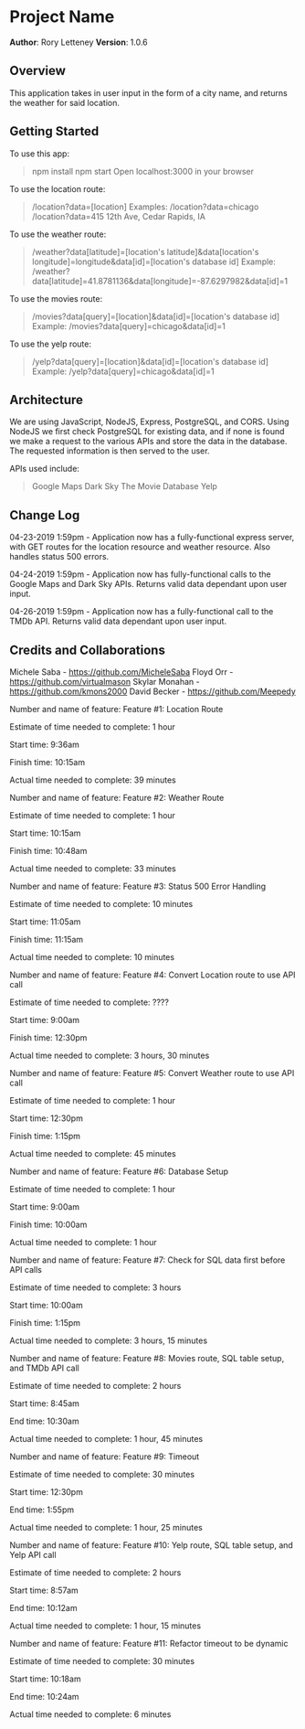 # Project Name

**Author**: Rory Letteney
**Version**: 1.0.6

## Overview
This application takes in user input in the form of a city name, and returns the weather for said location.

## Getting Started
To use this app:
> npm install
> npm start
> Open localhost:3000 in your browser

To use the location route:
> /location?data=[location]
Examples:
> /location?data=chicago
> /location?data=415 12th Ave, Cedar Rapids, IA

To use the weather route:
> /weather?data[latitude]=[location's latitude]&data[location's longitude]=longitude&data[id]=[location's database id]
Example:
> /weather?data[latitude]=41.8781136&data[longitude]=-87.6297982&data[id]=1

To use the movies route:
> /movies?data[query]=[location]&data[id]=[location's database id]
Example:
> /movies?data[query]=chicago&data[id]=1

To use the yelp route:
> /yelp?data[query]=[location]&data[id]=[location's database id]
Example:
> /yelp?data[query]=chicago&data[id]=1

## Architecture
We are using JavaScript, NodeJS, Express, PostgreSQL, and CORS. Using NodeJS we first check PostgreSQL for existing data, and if none is found we make a request to the various APIs and store the data in the database. The requested information is then served to the user.

APIs used include:
> Google Maps
> Dark Sky
> The Movie Database
> Yelp

## Change Log
04-23-2019 1:59pm - Application now has a fully-functional express server, with GET routes for the location resource and weather resource. Also handles status 500 errors.

04-24-2019 1:59pm - Application now has fully-functional calls to the Google Maps and Dark Sky APIs. Returns valid data dependant upon user input.

04-26-2019 1:59pm - Application now has a fully-functional call to the TMDb API. Returns valid data dependant upon user input.

## Credits and Collaborations
Michele Saba - https://github.com/MicheleSaba
Floyd Orr - https://github.com/virtualmason
Skylar Monahan - https://github.com/kmons2000
David Becker - https://github.com/Meepedy


Number and name of feature: Feature #1: Location Route

Estimate of time needed to complete: 1 hour

Start time: 9:36am

Finish time: 10:15am

Actual time needed to complete: 39 minutes

Number and name of feature: Feature #2: Weather Route

Estimate of time needed to complete: 1 hour

Start time: 10:15am

Finish time: 10:48am

Actual time needed to complete: 33 minutes

Number and name of feature: Feature #3: Status 500 Error Handling

Estimate of time needed to complete: 10 minutes

Start time: 11:05am

Finish time: 11:15am

Actual time needed to complete: 10 minutes

Number and name of feature: Feature #4: Convert Location route to use API call

Estimate of time needed to complete: ????

Start time: 9:00am

Finish time: 12:30pm

Actual time needed to complete: 3 hours, 30 minutes

Number and name of feature: Feature #5: Convert Weather route to use API call

Estimate of time needed to complete: 1 hour

Start time: 12:30pm

Finish time: 1:15pm

Actual time needed to complete: 45 minutes

Number and name of feature: Feature #6: Database Setup

Estimate of time needed to complete: 1 hour

Start time: 9:00am

Finish time: 10:00am

Actual time needed to complete: 1 hour

Number and name of feature: Feature #7: Check for SQL data first before API calls

Estimate of time needed to complete: 3 hours

Start time: 10:00am

Finish time: 1:15pm

Actual time needed to complete: 3 hours, 15 minutes

Number and name of feature: Feature #8: Movies route, SQL table setup, and TMDb API call

Estimate of time needed to complete: 2 hours

Start time: 8:45am

End time: 10:30am

Actual time needed to complete: 1 hour, 45 minutes

Number and name of feature: Feature #9: Timeout

Estimate of time needed to complete: 30 minutes

Start time: 12:30pm

End time: 1:55pm

Actual time needed to complete: 1 hour, 25 minutes

Number and name of feature: Feature #10: Yelp route, SQL table setup, and Yelp API call

Estimate of time needed to complete: 2 hours

Start time: 8:57am

End time: 10:12am

Actual time needed to complete: 1 hour, 15 minutes

Number and name of feature: Feature #11: Refactor timeout to be dynamic

Estimate of time needed to complete: 30 minutes

Start time: 10:18am

End time: 10:24am

Actual time needed to complete: 6 minutes